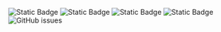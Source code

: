 ![Static Badge](https://img.shields.io/badge/blacklists-60-000000) ![Static Badge](https://img.shields.io/badge/blacklisted-2926232-cc0000) ![Static Badge](https://img.shields.io/badge/whitelisted-2244-00CC00) ![Static Badge](https://img.shields.io/badge/streaming_blacklist-28107-000000) ![GitHub issues](https://img.shields.io/github/issues/fabriziosalmi/blacklists)
